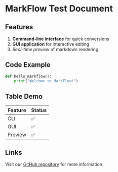 # MarkFlow Test Document

## Features
1. **Command-line interface** for quick conversions
2. **GUI application** for interactive editing
3. *Real-time preview* of markdown rendering

## Code Example
```python
def hello_markflow():
    print("Welcome to MarkFlow!")
```

## Table Demo
| Feature | Status |
|---------|--------|
| CLI     | ✅     |
| GUI     | ✅     |
| Preview | ✅     |

## Links
Visit our [GitHub repository](https://github.com/example/markflow) for more information.
